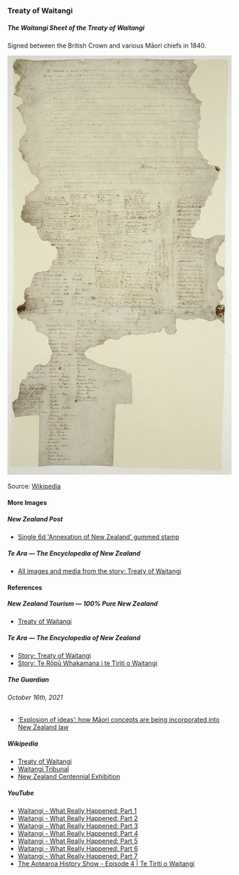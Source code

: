 ### Treaty of Waitangi

##### The Waitangi Sheet of the Treaty of Waitangi

Signed between the British Crown and various Māori chiefs in 1840.

![The Waitangi Sheet of the Treaty of Waitangi](pictures/treaty-of-waitangi.jpg)

Source: [Wikipedia](https://en.wikipedia.org/wiki/File:Treatyofwaitangi.jpg)

#### More Images

##### New Zealand Post

* [Single 6d 'Annexation of New Zealand' gummed stamp](https://stamps.nzpost.co.nz/new-zealand/1906/christchurch-exhibition)

##### Te Ara — The Encyclopedia of New Zealand

* [All images and media from the story: Treaty of Waitangi](https://teara.govt.nz/en/treaty-of-waitangi/media)

#### References

##### New Zealand Tourism — 100% Pure New Zealand

* [Treaty of Waitangi](https://www.newzealand.com/us/feature/treaty-of-waitangi/)

##### Te Ara — The Encyclopedia of New Zealand

* [Story: Treaty of Waitangi](https://teara.govt.nz/en/treaty-of-waitangi)
* [Story: Te Rōpū Whakamana i te Tiriti o Waitangi](https://teara.govt.nz/en/waitangi-tribunal-te-ropu-whakamana)

##### The Guardian

###### October 16th, 2021

* [‘Explosion of ideas’: how Māori concepts are being incorporated into New Zealand law](https://www.theguardian.com/world/2021/oct/17/explosion-of-ideas-how-maori-concepts-are-being-incorporated-into-new-zealand-law)

##### Wikipedia

* [Treaty of Waitangi](https://en.wikipedia.org/wiki/Treaty_of_Waitangi)
* [Waitangi Tribunal](https://en.wikipedia.org/wiki/Waitangi_Tribunal)
* [New Zealand Centennial Exhibition](https://en.wikipedia.org/wiki/New_Zealand_Centennial_Exhibition)

##### YouTube

* [Waitangi - What Really Happened: Part 1](https://www.youtube.com/watch?v=AEOx3QyjxIs)
* [Waitangi - What Really Happened: Part 2](https://www.youtube.com/watch?v=aiKOaKg9G-c)
* [Waitangi - What Really Happened: Part 3](https://www.youtube.com/watch?v=CpFQpp_YrrI)
* [Waitangi - What Really Happened: Part 4](https://www.youtube.com/watch?v=nu4Q3JLqOWA)
* [Waitangi - What Really Happened: Part 5](https://www.youtube.com/watch?v=5In0GIRBAbY)
* [Waitangi - What Really Happened: Part 6](https://www.youtube.com/watch?v=G0z6eLLsE70)
* [Waitangi - What Really Happened: Part 7](https://www.youtube.com/watch?v=IfTN2tx35Ns)
* [The Aotearoa History Show - Episode 4 | Te Tiriti o Waitangi](https://www.youtube.com/watch?v=7xc7GySsFuA)
